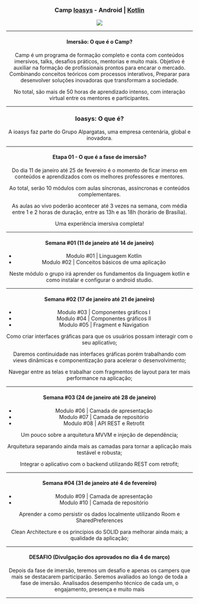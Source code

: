 <div align="center">
<h3>Camp <a href="https://ioasys.com.br/">Ioasys</a> - Android | <a href="https://developer.android.com/">Kotlin</a></h3>
</div>


<div align="center">

<img src="https://user-images.githubusercontent.com/87238842/150869832-6abb58ea-8a49-4f1a-8b2a-20b1fa99dec0.gif"/>
 </div>

 


<div align="center">
<hr>

<h4>Imersão: O que é o Camp?  </h3>

Camp é um programa de formação completo e conta com conteúdos imersivos, talks, desafios
práticos, mentorias e muito mais. Objetivo é auxiliar na formação de profissionais prontos para encarar o mercado. Combinando
conceitos teóricos com processos interativos, Preparar para desenvolver soluções inovadoras que transformam a sociedade.

No total, são mais de 50 horas de aprendizado intenso, com interação virtual entre os mentores e participantes. 
 
 </div>

<div align="center">
<hr>

<h3>Ioasys: O que é?</h3>

A ioasys faz parte do Grupo Alpargatas,
uma empresa centenária, global e inovadora.
</div>

<div align="center">
<hr>

<h4>Etapa 01 - O que é a fase de imersão?</h4>

Do dia 11 de janeiro até 25 de fevereiro é o momento de ficar imerso
em conteúdos e aprendizados com os melhores professores e mentores.

Ao total, serão 10 módulos com aulas síncronas, assíncronas e conteúdos complementares.

As aulas ao vivo poderão acontecer até 3 vezes na semana, com média entre 1 e 2 horas de
duração, entre as 13h e as 18h (horário de Brasília).

Uma experiência imersiva completa!

</div>

<div align="center">
<hr>

<h4>Semana #01  (11 de janeiro até 14 de janeiro)</h4>

* Modulo #01 | Linguagem Kotlin
* Modulo #02 | Conceitos básicos de uma aplicação

Neste módulo o grupo irá aprender os fundamentos da linguagem kotlin e como instalar e configurar o android studio.

</div>

<div align="center">
 <hr>
 
 <h4>Semana #02  (17 de janeiro até 21 de janeiro)</h4>

* Modulo #03 | Componentes gráficos I
* Modulo #04 | Componentes gráficos II
* Modulo #05 | Fragment e Navigation

 Como criar interfaces gráficas para que os usuários possam interagir
com o seu aplicativo;

Daremos continuidade nas interfaces gráficas porém trabalhando com views dinâmicas e componentização
para acelerar o desenvolvimento;

Navegar entre as telas e trabalhar com fragmentos de layout para ter mais
performance na aplicação;

</div>

<div align="center">

 <hr>
 
 
 <h4>Semana #03  (24 de janeiro até 28 de janeiro)</h4>

*  Modulo #06 | Camada de apresentação 
*  Modulo #07 | Camada de repositório
*  Modulo #08 | API REST e Retrofit

Um pouco sobre a arquitetura MVVM e injeção de dependência;
 
Arquitetura separando ainda mais as camadas para tornar a aplicação 
mais testável e robusta;

Integrar o aplicativo com o backend utilizando REST com retrofit;

</div>

<div align="center">

 <hr>
 
 <h4>Semana #04  (31 de janeiro até 4 de fevereiro)</h4>

* Modulo #09 | Camada de apresentação 
* Modulo #10 | Camada de repositório

Aprender a como persistir os dados localmente utilizando Room e SharedPreferences

Clean Architecture e os princípios do SOLID para melhorar ainda mais; 
a qualidade da aplicação;

</div>

<div align="center">
<hr>
 
 <h4>DESAFIO  (Divulgação dos aprovados no dia 4 de março)</h4>


Depois da fase de imersão, teremos um desafio e apenas os campers que mais se destacarem participarão.
Seremos avaliados ao longo de toda a fase de imersão. Analisados desempenho técnico de cada um, 
o engajamento, presença e muito mais
 <hr>
 </div>
    
  


  



